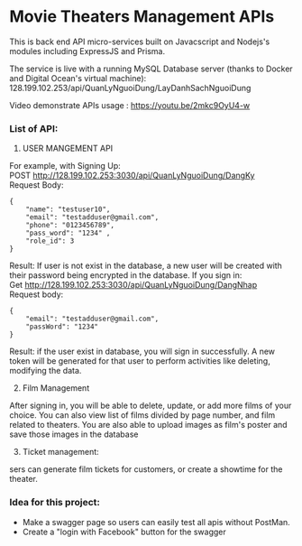 # Movie Theaters Management APIs

This is back end API micro-services built on Javacscript and Nodejs's modules including ExpressJS and Prisma.

The service is live with a running MySQL Database server (thanks to Docker and Digital Ocean's virtual machine): 128.199.102.253/api/QuanLyNguoiDung/LayDanhSachNguoiDung

Video demonstrate APIs usage : https://youtu.be/2mkc9OyU4-w

### List of API:  

1. USER MANGEMENT API  

For example, with Signing Up:  
POST http://128.199.102.253:3030/api/QuanLyNguoiDung/DangKy  
Request Body: 

```
{
    "name": "testuser10", 
    "email": "testadduser@gmail.com",
    "phone": "0123456789",
    "pass_word": "1234" ,
    "role_id": 3
}
```

Result: If user is not exist in the database, a new user will be created with their password being encrypted in the database. If you sign in:  
Get http://128.199.102.253:3030/api/QuanLyNguoiDung/DangNhap  
Request body: 
```
{
    "email": "testadduser@gmail.com",
    "passWord": "1234"
}
```

Result: if the user exist in database, you will sign in successfully. A new token will be generated for that user to perform activities like deleting, modifying the data.

2. Film Management

After signing in, you will be able to delete, update, or add more films of your choice. You can also view list of films divided by page number, and film related to theaters. You are also able to upload images as film's poster and save those images in the database

3. Ticket management:

sers can generate film tickets for customers, or create a showtime for the theater.  


### Idea for this project: 
- Make a swagger page so users can easily test all apis without PostMan.
- Create a "login with Facebook" button for the swagger



